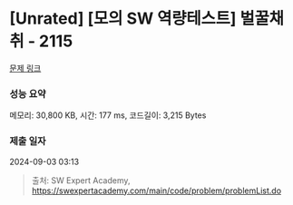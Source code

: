 # [Unrated] [모의 SW 역량테스트] 벌꿀채취 - 2115 

[문제 링크](https://swexpertacademy.com/main/code/problem/problemDetail.do?contestProbId=AV5V4A46AdIDFAWu) 

### 성능 요약

메모리: 30,800 KB, 시간: 177 ms, 코드길이: 3,215 Bytes

### 제출 일자

2024-09-03 03:13



> 출처: SW Expert Academy, https://swexpertacademy.com/main/code/problem/problemList.do